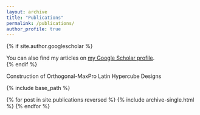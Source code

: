 ```yaml
---
layout: archive
title: "Publications"
permalink: /publications/
author_profile: true
---
```


{% if site.author.googlescholar %}
  <div class="wordwrap">You can also find my articles on <a href="{{site.author.googlescholar}}">my Google Scholar profile</a>.</div>
{% endif %}

Construction of Orthogonal-MaxPro Latin Hypercube Designs

{% include base_path %}

{% for post in site.publications reversed %}
  {% include archive-single.html %}
{% endfor %}
